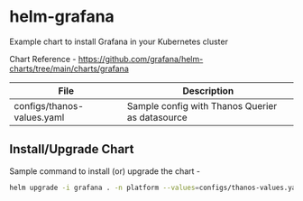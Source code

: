# helm-grafana

Example chart to install Grafana in your Kubernetes cluster

Chart Reference - https://github.com/grafana/helm-charts/tree/main/charts/grafana

|File|Description|
|--|--|
|configs/thanos-values.yaml | Sample config with Thanos Querier as datasource|

## Install/Upgrade Chart

Sample command to install (or) upgrade the chart -

```bash
helm upgrade -i grafana . -n platform --values=configs/thanos-values.yaml
```

